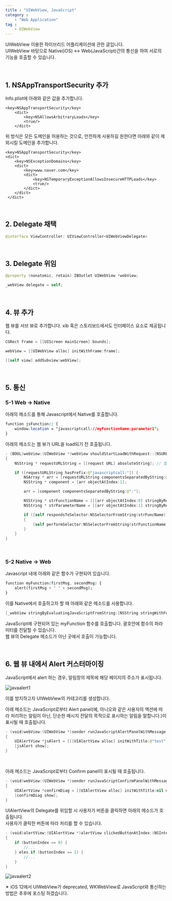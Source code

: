 ```yaml
---
title : "UIWebView, JavaScript"
category :
    - "Web Application"
tag :
    - UIWebView
---
```


UIWebView 이용한 하이브리드 어플리케이션에 관한 글입니다.   
UIWebView 바탕으로 Native(iOS) <-> Web(JavaScript)간의 통신을 하여 서로의 기능을 호출할 수 있습니다.

<br/>

## 1. NSAppTransportSecurity 추가

Info.plist에 아래와 같은 값을 추가합니다.

~~~
<key>NSAppTransportSecurity</key>
    <dict>
        <key>NSAllowsArbitraryLoads</key>
        <true/>
    </dict>
~~~

위 방식은 모든 도메인을 허용하는 것으로, 안전하게 사용하길 원한다면 아래와 같이 제외시킬 도메인을 추가합니다.

~~~
<key>NSAppTransportSecurity</key> 
<dict>
    <key>NSExceptionDomains</key> 
    <dict> 
        <key>www.naver.com</key>
        <dict> 
            <key>NSTemporaryExceptionAllowsInsecureHTTPLoads</key> 
            <true/> 
        </dict> 
    </dict>
 </dict>
~~~

<br/>

## 2. Delegate 채택

~~~swift
@interface ViewController: UIViewController<UIWebViewDelegate>
~~~

<br/>

## 3. Delegate 위임

~~~swift
@property (nonatomic, retain) IBOutlet UIWebView *webView;

_webView.delegate = self;
~~~

<br/>

## 4. 뷰 추가

웹 뷰를 서브 뷰로 추가합니다. xib 혹은 스토리보드에서도 인터페이스 요소로 제공됩니다.

~~~swift
CGRect frame = [[UIScreen mainScreen] bounds];

webView = [[UIWebView alloc] initWithFrame:frame];

[[self view] addSubview:webView];
~~~

<br/>

## 5. 통신

### 5-1 Web -> Native

아래의 메소드를 통해 Javascript에서 Native를 호출합니다.

~~~css
function jsFunction() {
    window.location = "javascriptcall://myFunctionName:parameter1";
}
~~~

아래의 메소드는 웹 뷰가 URL을 load되기 전 호출됩니다.

~~~swift
- (BOOL)webView:(UIWebView *)webView shouldStartLoadWithRequest::(NSURLRequest *)request navigationType:(UIWebViewNavigationType)navigationType
{
    NSString * requestURLString = [[request URL] absoluteString]; // 웹 뷰가 load 하고자 하는 URL을 가져옵니다.

    if ([requestURLString hasPrefix:@"javascriptcall:"]) {
        NSArray * arr = [requestURLString componentsSeparatedByString:@"://"];
        NSString * component = [arr objectAtIndex:1];

        arr = [component componentsSeparatedByString:@":"]; 

        NSString * strFunctionName = [[[arr objectAtIndex:0] stringByReplacingPercentEscapesUsingEncoding:NSUTF8StringEncoding] stringByAppendingString:@":"]; // myFunctionName:
        NSString * strParameterName = [[arr objectAtIndex:1] stringByReplacingPercentEscapesUsingEncoding:NSUTF8StringEncoding]; // parameter1

        if ([self respondsToSelector:NSSelectorFromString(strFuncName)])
        {
            [self performSelector:NSSelectorFromString(strFunctionName) withObject:strParameterName];
        }
    }
}
~~~

<br/>

### 5-2 Native -> Web

Javascript 내에 아래와 같은 함수가 구현되어 있습니다.

~~~css
function myFunction(firstMsg, secondMsg) {
    alert(firstMsg + ' ' + secondMsg);
}
~~~

이를 Native에서 호출하고자 할 때 아래와 같은 메소드를 사용합니다.

~~~swift
[_webView stringByEvaluatingJavaScriptFromString:[NSString stringWithFormat:@"myFunction('%@', '%@');", @"First Message from Native", @"Second Message from Native"]];
~~~

JavaScript에 구현되어 있는 myFunction 함수를 호출합니다. 괄호안에 함수의 파라미터를 전달할 수 있습니다.   
웹 뷰의 Delegate 메소드가 아닌 곳에서 호출이 가능합니다.

<br/>

## 6. 웹 뷰 내에서 Alert 커스터마이징

JavaScript에서 alert 하는 경우, 알림창의 제목에 해당 페이지의 주소가 표시됩니다.

![javaalert1](https://user-images.githubusercontent.com/61190690/99223519-fdb0f380-2827-11eb-86c7-047381a57d2a.png)

이를 방지하고자 UIWebView의 카테고리를 생성합니다.

아래 메소드는 JavaScript로부터 Alert panel(예, 아니오와 같은 사용자의 액션에 따라 처리하는 알림이 아닌, 단순한 메시지 전달의 목적으로 표시하는 알림을 말합니다.)이 표시될 때 호출됩니다.

~~~swift
- (void)webView:(UIWebView *)sender runJavaScriptAlertPanelWithMessage:(NSString *)message initiatedByFrame:(id)frame 
{
    UIAlertView *jsAlert = [[[UIAlertView alloc] initWithTitle:@"test" message:message delegate:nil cancelButtonTitle:@"확인" otherButtonTitles:nil] autorelease];
    [jsAlert show];
}
~~~

<br/>

아래 메소드는 JavaScript로부터 Confirm panel이 표시될 때 호출됩니다.

~~~swift
- (void)webView:(UIWebView *)sender runJavaScriptConfirmPanelWithMessage:(NSString *)message initiatedByFrame:(id)frame
{
    UIAlertView *confirmDiag = [[UIAlertView alloc] initWithTitle:nil message:message delegate:self cancelButtonTitle:@"예" otherButtonTitles:@"아니오", nil];
    [confirmDiag show];
}
~~~

UIAlertView의 Delegate를 위임할 시 사용자가 버튼을 클릭하면 아래의 메소드가 호출됩니다.   
사용자가 클릭한 버튼에 따라 처리를 할 수 있습니다.

~~~swift
- (void)alertView:(UIAlertView *)alertView clickedButtonAtIndex:(NSInteger)buttonIndex
{
    if (buttonIndex == 0) {
        //...
    } eles if (buttonIndex == 1) {
        //...
    }
}
~~~


![javaalert2](https://user-images.githubusercontent.com/61190690/99223522-00134d80-2828-11eb-9760-d6e82ac55ea9.png)

✴︎ iOS 12에서 UIWebView가 deprecated, WKWebView로 JavaScript와 통신하는 방법은 추후에 포스팅 하겠습니다.




